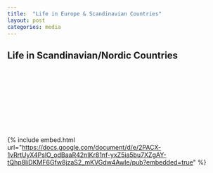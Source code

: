 ```yaml
---
title:  "Life in Europe & Scandinavian Countries"
layout: post
categories: media
---
```


## Life in Scandinavian/Nordic Countries

<div class="iframely-embed"><div class="iframely-responsive" style="height: 140px; padding-bottom: 0;"><a href="https://onedrive.live.com/redir?resid=8E1B559C9EF6B2AF!625&authkey=!AE9z6qnT_MTMBWg&ithint=onenote&e=7WdjfW" data-iframely-url="//iframely.net/wKNHSAX"></a></div></div><script async src="//iframely.net/embed.js"></script>

{% include embed.html url="https://docs.google.com/document/d/e/2PACX-1vRrtUyX4PslO_odBaaR42nIKr81nf-yxZ5ia5bu7XZgAY-tQhp8liDKMF6Gfw8jzaS2_mKVGdw4AwIe/pub?embedded=true" %}
